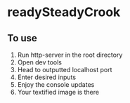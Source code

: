 # readySteadyCrook

## To use

1) Run http-server in the root directory
2) Open dev tools
3) Head to outputted localhost port
4) Enter desired inputs
5) Enjoy the console updates
6) Your textified image is there
